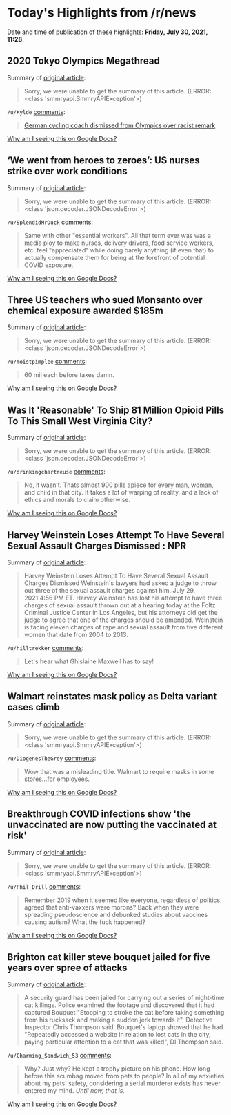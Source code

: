 # Today's Highlights from /r/news

Date and time of publication of these highlights: **Friday, July 30, 2021, 11:28**.

## 2020 Tokyo Olympics Megathread

Summary of [original article](https://www.reddit.com/r/news/comments/ooqc6i/2020_tokyo_olympics_megathread/):

> Sorry, we were unable to get the summary of this article. (ERROR: <class 'smmryapi.SmmryAPIException'>)

`/u/Kylde` [comments](https://www.reddit.com/r/news/comments/ooqc6i/2020_tokyo_olympics_megathread/):

> [German cycling coach dismissed from Olympics over racist remark](https://www.cnn.com/2021/07/29/sport/german-cycling-coach-dismissed-scli-intl-spt/index.html?utm_source=feedburner&utm_medium=feed&utm_campaign=Feed%3A+rss%2Fcnn_latest+%28RSS%3A+CNN+-+Most+Recent%29)

[Why am I seeing this on Google Docs?](https://docs.google.com/document/d/1Dc6We63vOXIZsc0op-Bt4abqkYjXzOigalQqFxmvvbM/edit?usp=sharing)

## ‘We went from heroes to zeroes’: US nurses strike over work conditions

Summary of [original article](https://www.theguardian.com/society/2021/jul/30/us-nurses-strike-covid-coronavirus-conditions-understaffing):

> Sorry, we were unable to get the summary of this article. (ERROR: <class 'json.decoder.JSONDecodeError'>)

`/u/SplendidMrDuck` [comments](https://www.reddit.com/r/news/comments/oujeqa/we_went_from_heroes_to_zeroes_us_nurses_strike/):

> Same with other "essential workers". All that term ever was was a media ploy to make nurses, delivery drivers, food service workers, etc. feel "appreciated" while doing barely anything (if even that) to actually compensate them for being at the forefront of potential COVID exposure.

[Why am I seeing this on Google Docs?](https://docs.google.com/document/d/1Dc6We63vOXIZsc0op-Bt4abqkYjXzOigalQqFxmvvbM/edit?usp=sharing)

## Three US teachers who sued Monsanto over chemical exposure awarded $185m

Summary of [original article](https://www.theguardian.com/us-news/2021/jul/29/monsanto-washington-state-teachers-fluorescent-lights):

> Sorry, we were unable to get the summary of this article. (ERROR: <class 'json.decoder.JSONDecodeError'>)

`/u/moistpimplee` [comments](https://www.reddit.com/r/news/comments/ouhwtz/three_us_teachers_who_sued_monsanto_over_chemical/):

> 60 mil each before taxes damn.

[Why am I seeing this on Google Docs?](https://docs.google.com/document/d/1Dc6We63vOXIZsc0op-Bt4abqkYjXzOigalQqFxmvvbM/edit?usp=sharing)

## Was It 'Reasonable' To Ship 81 Million Opioid Pills To This Small West Virginia City?

Summary of [original article](https://www.npr.org/2021/07/30/1021676306/was-it-reasonable-to-ship-81-million-opioid-pills-to-this-small-west-virginia-ci):

> Sorry, we were unable to get the summary of this article. (ERROR: <class 'json.decoder.JSONDecodeError'>)

`/u/drinkingchartreuse` [comments](https://www.reddit.com/r/news/comments/ouhkjb/was_it_reasonable_to_ship_81_million_opioid_pills/):

> No, it wasn’t. Thats almost 900 pills apiece for every man, woman, and child in that city. It takes a lot of warping of reality, and a lack of ethics and morals to claim otherwise.

[Why am I seeing this on Google Docs?](https://docs.google.com/document/d/1Dc6We63vOXIZsc0op-Bt4abqkYjXzOigalQqFxmvvbM/edit?usp=sharing)

## Harvey Weinstein Loses Attempt To Have Several Sexual Assault Charges Dismissed : NPR

Summary of [original article](https://www.npr.org/2021/07/29/1022384358/harvey-weinstein-sexual-assault-charges-stand?t=1627644390252):

> Harvey Weinstein Loses Attempt To Have Several Sexual Assault Charges Dismissed Weinstein's lawyers had asked a judge to throw out three of the sexual assault charges against him. July 29, 2021.4:56 PM ET. Harvey Weinstein has lost his attempt to have three charges of sexual assault thrown out at a hearing today at the Foltz Criminal Justice Center in Los Angeles, but his attorneys did get the judge to agree that one of the charges should be amended. Weinstein is facing eleven charges of rape and sexual assault from five different women that date from 2004 to 2013.

`/u/hilltrekker` [comments](https://www.reddit.com/r/news/comments/oulte7/harvey_weinstein_loses_attempt_to_have_several/):

> Let's hear what Ghislaine Maxwell has to say!

[Why am I seeing this on Google Docs?](https://docs.google.com/document/d/1Dc6We63vOXIZsc0op-Bt4abqkYjXzOigalQqFxmvvbM/edit?usp=sharing)

## Walmart reinstates mask policy as Delta variant cases climb

Summary of [original article](https://www.cnn.com/2021/07/30/business/walmart-mask-policy-delta-covid/index.html?utm_source=feedburner&utm_medium=feed&utm_campaign=Feed%3A+rss%2Fcnn_latest+%28RSS%3A+CNN+-+Most+Recent%29):

> Sorry, we were unable to get the summary of this article. (ERROR: <class 'smmryapi.SmmryAPIException'>)

`/u/DiogenesTheGrey` [comments](https://www.reddit.com/r/news/comments/ounl7x/walmart_reinstates_mask_policy_as_delta_variant/):

> Wow that was a misleading title. Walmart to require masks in some stores…for employees.

[Why am I seeing this on Google Docs?](https://docs.google.com/document/d/1Dc6We63vOXIZsc0op-Bt4abqkYjXzOigalQqFxmvvbM/edit?usp=sharing)

## Breakthrough COVID infections show 'the unvaccinated are now putting the vaccinated at risk'

Summary of [original article](https://www.pbs.org/newshour/health/breakthrough-covid-infections-show-the-unvaccinated-are-now-putting-the-vaccinated-at-risk?fbclid=IwAR0X8f3VWOT9ThuroTVvV7caZOweIl-j4txJUc1OBby_pUVmwo97Oyrf0dY):

> Sorry, we were unable to get the summary of this article. (ERROR: <class 'smmryapi.SmmryAPIException'>)

`/u/Phil_Drill` [comments](https://www.reddit.com/r/news/comments/ouailg/breakthrough_covid_infections_show_the/):

> Remember 2019 when it seemed like everyone, regardless of politics, agreed that anti-vaxxers were morons? Back when they were spreading pseudoscience and debunked studies about vaccines causing autism? What the fuck happened?

[Why am I seeing this on Google Docs?](https://docs.google.com/document/d/1Dc6We63vOXIZsc0op-Bt4abqkYjXzOigalQqFxmvvbM/edit?usp=sharing)

## Brighton cat killer steve bouquet jailed for five years over spree of attacks

Summary of [original article](http://news.sky.com/story/brighton-cat-killer-steve-bouquet-jailed-for-five-years-over-spree-of-attacks-12367935):

> A security guard has been jailed for carrying out a series of night-time cat killings. Police examined the footage and discovered that it had captured Bouquet "Stooping to stroke the cat before taking something from his rucksack and making a sudden jerk towards it", Detective Inspector Chris Thompson said. Bouquet's laptop showed that he had "Repeatedly accessed a website in relation to lost cats in the city, paying particular attention to a cat that was killed", DI Thompson said.

`/u/Charming_Sandwich_53` [comments](https://www.reddit.com/r/news/comments/ouiurw/brighton_cat_killer_steve_bouquet_jailed_for_five/):

> Why? Just why? He kept a trophy picture on his phone. How long before this scumbag moved from pets to people? In all of my anxieties about my pets' safety, considering a serial murderer exists has never entered my mind. *Until now, that is.*

[Why am I seeing this on Google Docs?](https://docs.google.com/document/d/1Dc6We63vOXIZsc0op-Bt4abqkYjXzOigalQqFxmvvbM/edit?usp=sharing)

